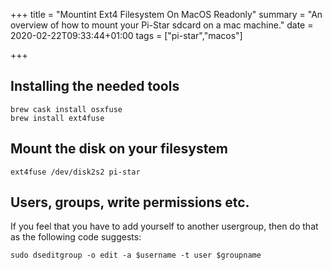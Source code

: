 +++
title = "Mountint Ext4 Filesystem On MacOS Readonly"
summary = "An overview of how to mount your Pi-Star sdcard on a mac machine."
date = 2020-02-22T09:33:44+01:00
tags = ["pi-star","macos"]

+++

## Installing the needed tools

```
brew cask install osxfuse
brew install ext4fuse
```

## Mount the disk on your filesystem

```
ext4fuse /dev/disk2s2 pi-star
```

## Users, groups, write permissions etc.

If you feel that you have to add yourself to another usergroup, then do that
as the following code suggests:

```
sudo dseditgroup -o edit -a $username -t user $groupname
```

